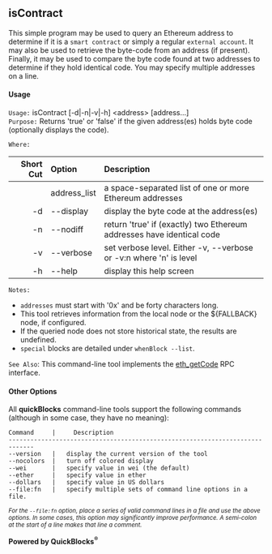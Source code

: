## isContract

This simple program may be used to query an Ethereum address to determine if it is a `smart contract` or simply a regular `external account`. It may also be used to retrieve the byte-code from an address (if present). Finally, it may be used to compare the byte code found at two addresses to determine if they hold identical code. You may specify multiple addresses on a line.

#### Usage

`Usage:`    isContract [-d|-n|-v|-h] &lt;address&gt; [address...]  
`Purpose:`  Returns 'true' or 'false' if the given address(es) holds byte code (optionally displays the code).
             
`Where:`  

| Short Cut | Option | Description |
| -------: | :------- | :------- |
|  | address_list | a space-separated list of one or more Ethereum addresses |
| -d | --display | display the byte code at the address(es) |
| -n | --nodiff | return 'true' if (exactly) two Ethereum addresses have identical code |
| -v | --verbose | set verbose level. Either -v, --verbose or -v:n where 'n' is level |
| -h | --help | display this help screen |

`Notes:`

- `addresses` must start with '0x' and be forty characters long.
- This tool retrieves information from the local node or the ${FALLBACK} node, if configured.
- If the queried node does not store historical state, the results are undefined.
- `special` blocks are detailed under `whenBlock --list`.

`See Also`: This command-line tool implements the [eth_getCode](https://github.com/paritytech/parity/wiki/JSONRPC-eth-module#eth_getcode) RPC interface.

#### Other Options

All **quickBlocks** command-line tools support the following commands (although in some case, they have no meaning):

    Command     |     Description
    -----------------------------------------------------------------------------
    --version   |   display the current version of the tool
    --nocolors  |   turn off colored display
    --wei       |   specify value in wei (the default)
    --ether     |   specify value in ether
    --dollars   |   specify value in US dollars
    --file:fn   |   specify multiple sets of command line options in a file.

<small>*For the `--file:fn` option, place a series of valid command lines in a file and use the above options. In some cases, this option may significantly improve performance. A semi-colon at the start of a line makes that line a comment.*</small>

**Powered by QuickBlocks<sup>&reg;</sup>**


